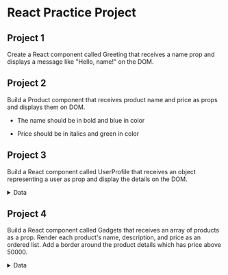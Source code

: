 # React Practice Project

## Project 1

Create a React component called Greeting that receives a name prop and displays a message like "Hello, name!" on the DOM.

## Project 2

Build a Product component that receives product name and price as props and displays them on DOM.

- The name should be in bold and blue in color

- Price should be in italics and green in color

## Project 3

Build a React component called UserProfile that receives an object representing a user as prop
and display the details on the DOM.

<details markdown='1'>
<summary>Data</summary>

```
const userData = {
  name: 'John',
  age: 25,
  email: 'john@example.com',
 }
```

</details>

## Project 4

Build a React component called Gadgets that receives an array of products as a prop. Render each product's name, description, and price as an ordered list. Add a border around the product details which has price above 50000.

<details markdown='1'>
<summary>Data</summary>

```
 const products = [
 {
    id: 1,
    name: 'keyboard',
    description: 'Logitech Mechanical Keyboard',
    price: 2000,
 },
 { id: 2, name: 'mouse', description: 'Dell Wireless Mouse', price: 1200 },
 {
    id: 3,
    name: 'monitor',
    description: 'Lenovo 32-inch display Monitor',
    price: 10000,
 },
 { id: 4, name: 'mobile', description: 'iPhone 13 Pro Max', price: 140000 },
 {
    id: 5,
    name: 'speakers',
    description: 'Creative Desktop Speakers',
    price: 5000,
 },
 {
    id: 6,
    name: 'headphones',
    description: 'Sony over-the-ear wired Headphones with mic',
    price: 1500,
 },
 { id: 7, name: 'mobile', description: 'iPhone 12', price: 90000 },
 ]
```

</details>